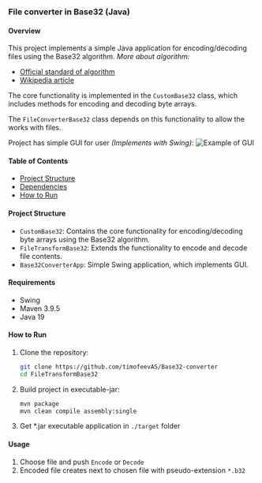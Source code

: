 ### File converter in Base32 (Java)

#### Overview
This project implements
a simple Java application for encoding/decoding files using the Base32 algorithm.
*More about algorithm:*
 - [Official standard of algorithm](https://www.ietf.org/rfc/rfc3548.txt)
 - [Wikipedia article](https://en.wikipedia.org/wiki/Base32)

The core functionality is implemented in the `CustomBase32` class, which includes methods for encoding and decoding byte arrays. 

The `FileConverterBase32` class depends on this functionality to allow the works with files.

Project has simple GUI for user _(Implements with Swing)_:
![Example of GUI](./example1.gif)
#### Table of Contents
- [Project Structure](#project-structure)
- [Dependencies](#dependencies)
- [How to Run](#how-to-run)

#### Project Structure

- `CustomBase32`: Contains the core functionality for encoding/decoding byte arrays using the Base32 algorithm.
- `FileTransformBase32`: Extends the functionality to encode and decode file contents.
- `Base32ConverterApp`: Simple Swing application, which implements GUI.

#### Requirements
 - Swing 
 - Maven 3.9.5
 - Java 19

#### How to Run

1. Clone the repository:
   ```bash
   git clone https://github.com/timofeevAS/Base32-converter
   cd FileTransformBase32
   ```
2. Build project in executable-jar:
   ```bash
   mvn package
   mvn clean compile assembly:single
   ```
   
3. Get *.jar executable application in `./target` folder

#### Usage
1. Choose file and push `Encode` or `Decode`
2. Encoded file creates next to chosen file with pseudo-extension `*.b32`

